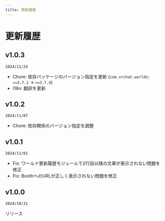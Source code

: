 ```yaml
---
title: 更新履歴
---
```


# 更新履歴
## v1.0.3
`2024/11/24`  
- Chore: 依存パッケージのバージョン指定を更新 (`com.vrchat.worlds`: `>=3.7.1` -> `>=3.7.4`)
- I18n: 翻訳を更新

## v1.0.2
`2024/11/07`  
- Chore: 依存関係のバージョン指定を調整

## v1.0.1
`2024/11/01`  
- Fix: ワールド更新履歴モジュールで2行目以降の文章が表示されない問題を修正
- Fix: BoothへのURLが正しく表示されない問題を修正

## v1.0.0
`2024/10/31`  
  
リリース